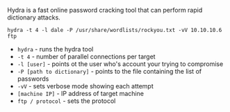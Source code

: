 

Hydra is a fast online password cracking tool that can perform rapid dictionary attacks. 

    hydra -t 4 -l dale -P /usr/share/wordlists/rockyou.txt -vV 10.10.10.6 ftp

* ```hydra``` - runs the hydra tool
* ```-t 4``` - number of parallel connections per target
* ```-l [user]``` - points ot the user who's account your trying to compromise
* ```-P [path to dictionary]``` - points to the file containing the list of passwords
* ```-vV``` - sets verbose mode showing each attempt
* ```[machine IP]``` - IP address of target machine
* ```ftp / protocol``` - sets the protocol


